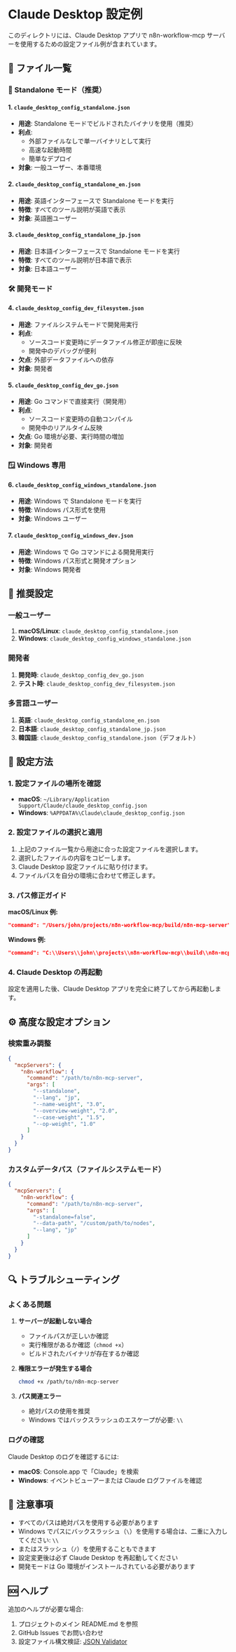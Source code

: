 # Claude Desktop 設定例

このディレクトリには、Claude Desktop アプリで n8n-workflow-mcp サーバーを使用するための設定ファイル例が含まれています。

## 📁 ファイル一覧

### 🚀 Standalone モード（推奨）

#### 1. `claude_desktop_config_standalone.json`
- **用途**: Standalone モードでビルドされたバイナリを使用（推奨）
- **利点**: 
  - 外部ファイルなしで単一バイナリとして実行
  - 高速な起動時間
  - 簡単なデプロイ
- **対象**: 一般ユーザー、本番環境

#### 2. `claude_desktop_config_standalone_en.json`
- **用途**: 英語インターフェースで Standalone モードを実行
- **特徴**: すべてのツール説明が英語で表示
- **対象**: 英語圏ユーザー

#### 3. `claude_desktop_config_standalone_jp.json`
- **用途**: 日本語インターフェースで Standalone モードを実行
- **特徴**: すべてのツール説明が日本語で表示
- **対象**: 日本語ユーザー

### 🛠 開発モード

#### 4. `claude_desktop_config_dev_filesystem.json`
- **用途**: ファイルシステムモードで開発用実行
- **利点**: 
  - ソースコード変更時にデータファイル修正が即座に反映
  - 開発中のデバッグが便利
- **欠点**: 外部データファイルへの依存
- **対象**: 開発者

#### 5. `claude_desktop_config_dev_go.json`
- **用途**: Go コマンドで直接実行（開発用）
- **利点**: 
  - ソースコード変更時の自動コンパイル
  - 開発中のリアルタイム反映
- **欠点**: Go 環境が必要、実行時間の増加
- **対象**: 開発者

### 🪟 Windows 専用

#### 6. `claude_desktop_config_windows_standalone.json`
- **用途**: Windows で Standalone モードを実行
- **特徴**: Windows パス形式を使用
- **対象**: Windows ユーザー

#### 7. `claude_desktop_config_windows_dev.json`
- **用途**: Windows で Go コマンドによる開発用実行
- **特徴**: Windows パス形式と開発オプション
- **対象**: Windows 開発者

## 🎯 推奨設定

### 一般ユーザー
1. **macOS/Linux**: `claude_desktop_config_standalone.json`
2. **Windows**: `claude_desktop_config_windows_standalone.json`

### 開発者
1. **開発時**: `claude_desktop_config_dev_go.json`
2. **テスト時**: `claude_desktop_config_dev_filesystem.json`

### 多言語ユーザー
1. **英語**: `claude_desktop_config_standalone_en.json`
2. **日本語**: `claude_desktop_config_standalone_jp.json`
3. **韓国語**: `claude_desktop_config_standalone.json`（デフォルト）

## 🔧 設定方法

### 1. 設定ファイルの場所を確認
- **macOS**: `~/Library/Application Support/Claude/claude_desktop_config.json`
- **Windows**: `%APPDATA%\Claude\claude_desktop_config.json`

### 2. 設定ファイルの選択と適用
1. 上記のファイル一覧から用途に合った設定ファイルを選択します。
2. 選択したファイルの内容をコピーします。
3. Claude Desktop 設定ファイルに貼り付けます。
4. ファイルパスを自分の環境に合わせて修正します。

### 3. パス修正ガイド

**macOS/Linux 例:**
```json
"command": "/Users/john/projects/n8n-workflow-mcp/build/n8n-mcp-server"
```

**Windows 例:**
```json
"command": "C:\\Users\\john\\projects\\n8n-workflow-mcp\\build\\n8n-mcp-server.exe"
```

### 4. Claude Desktop の再起動
設定を適用した後、Claude Desktop アプリを完全に終了してから再起動します。

## ⚙️ 高度な設定オプション

### 検索重み調整
```json
{
  "mcpServers": {
    "n8n-workflow": {
      "command": "/path/to/n8n-mcp-server",
      "args": [
        "--standalone",
        "--lang", "jp",
        "--name-weight", "3.0",
        "--overview-weight", "2.0",
        "--case-weight", "1.5",
        "--op-weight", "1.0"
      ]
    }
  }
}
```

### カスタムデータパス（ファイルシステムモード）
```json
{
  "mcpServers": {
    "n8n-workflow": {
      "command": "/path/to/n8n-mcp-server",
      "args": [
        "-standalone=false",
        "--data-path", "/custom/path/to/nodes",
        "--lang", "jp"
      ]
    }
  }
}
```

## 🔍 トラブルシューティング

### よくある問題

1. **サーバーが起動しない場合**
   - ファイルパスが正しいか確認
   - 実行権限があるか確認（`chmod +x`）
   - ビルドされたバイナリが存在するか確認

2. **権限エラーが発生する場合**
   ```bash
   chmod +x /path/to/n8n-mcp-server
   ```

3. **パス関連エラー**
   - 絶対パスの使用を推奨
   - Windows ではバックスラッシュのエスケープが必要: `\\`

### ログの確認
Claude Desktop のログを確認するには:
- **macOS**: Console.app で「Claude」を検索
- **Windows**: イベントビューアーまたは Claude ログファイルを確認

## 📝 注意事項

- すべてのパスは絶対パスを使用する必要があります
- Windows でパスにバックスラッシュ（`\`）を使用する場合は、二重に入力してください: `\\`
- またはスラッシュ（`/`）を使用することもできます
- 設定変更後は必ず Claude Desktop を再起動してください
- 開発モードは Go 環境がインストールされている必要があります

## 🆘 ヘルプ

追加のヘルプが必要な場合:
1. プロジェクトのメイン README.md を参照
2. GitHub Issues でお問い合わせ
3. 設定ファイル構文検証: [JSON Validator](https://jsonlint.com/) 